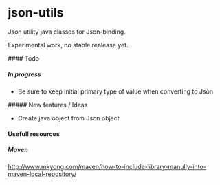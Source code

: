 # json-utils
Json utility java classes for Json-binding.

Experimental work, no stable realease yet.

#### Todo

##### In progress

- Be sure to keep initial primary type of value when converting to Json

##### New features / Ideas

- Create java object from Json object

#### Usefull resources 

##### Maven

http://www.mkyong.com/maven/how-to-include-library-manully-into-maven-local-repository/
